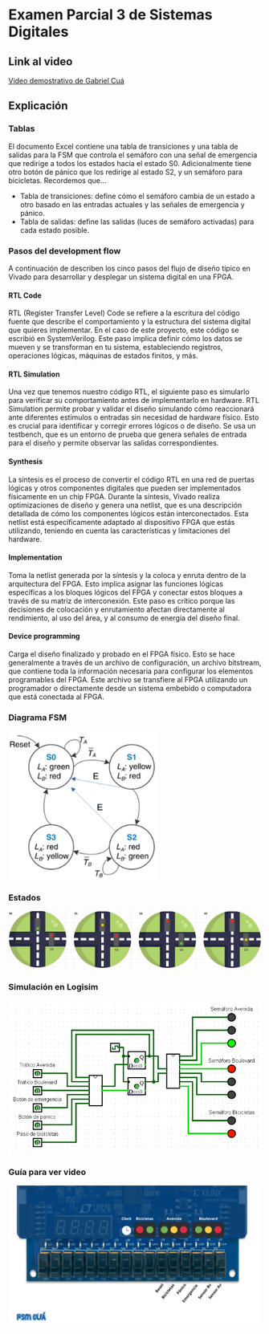 # Examen Parcial 3 de Sistemas Digitales

## Link al video

[Video demostrativo de Gabriel Cuá](URL)

## Explicación

### Tablas

El documento Excel contiene una tabla de transiciones y una tabla de salidas para la FSM que controla el semáforo con una señal de emergencia que redirige a todos los estados hacia el estado S0. Adicionalmente tiene otro botón de pánico que los redirige al estado S2, y un semáforo para bicicletas. Recordemos que...

- Tabla de transiciones: define cómo el semáforo cambia de un estado a otro basado en las entradas actuales y las señales de emergencia y pánico.
- Tabla de salidas: define las salidas (luces de semáforo activadas) para cada estado posible.

### Pasos del development flow

A continuación de describen los cinco pasos del flujo de diseño típico en Vivado para desarrollar y desplegar un sistema digital en una FPGA.

#### RTL Code
RTL (Register Transfer Level) Code se refiere a la escritura del código fuente que describe el comportamiento y la estructura del sistema digital que quieres implementar. En el caso de este proyecto, este código se escribió en SystemVerilog. Este paso implica definir cómo los datos se mueven y se transforman en tu sistema, estableciendo registros, operaciones lógicas, máquinas de estados finitos, y más.

#### RTL Simulation
Una vez que tenemos nuestro código RTL, el siguiente paso es simularlo para verificar su comportamiento antes de implementarlo en hardware. RTL Simulation permite probar y validar el diseño simulando cómo reaccionará ante diferentes estímulos o entradas sin necesidad de hardware físico. Esto es crucial para identificar y corregir errores lógicos o de diseño. Se usa un testbench, que es un entorno de prueba que genera señales de entrada para el diseño y permite observar las salidas correspondientes.

#### Synthesis
La síntesis es el proceso de convertir el código RTL en una red de puertas lógicas y otros componentes digitales que pueden ser implementados físicamente en un chip FPGA. Durante la síntesis, Vivado realiza optimizaciones de diseño y genera una netlist, que es una descripción detallada de cómo los componentes lógicos están interconectados. Esta netlist está específicamente adaptado al dispositivo FPGA que estás utilizando, teniendo en cuenta las características y limitaciones del hardware.

#### Implementation
Toma la netlist generada por la síntesis y la coloca y enruta dentro de la arquitectura del FPGA. Esto implica asignar las funciones lógicas específicas a los bloques lógicos del FPGA y conectar estos bloques a través de su matriz de interconexión. Este paso es crítico porque las decisiones de colocación y enrutamiento afectan directamente al rendimiento, al uso del área, y al consumo de energía del diseño final.

#### Device programming
Carga el diseño finalizado y probado en el FPGA físico. Esto se hace generalmente a través de un archivo de configuración, un archivo bitstream, que contiene toda la información necesaria para configurar los elementos programables del FPGA. Este archivo se transfiere al FPGA utilizando un programador o directamente desde un sistema embebido o computadora que está conectada al FPGA.

### Diagrama FSM
![Diagrama](https://github.com/GabrielCua11/MyFSM/blob/main/diagrama.png)

### Estados
![Estados](https://github.com/GabrielCua11/MyFSM/blob/main/estados.png)

### Simulación en Logisim
![Estados](https://github.com/GabrielCua11/MyFSM/blob/main/logisim.png)

### Guía para ver video
![Guía](https://github.com/GabrielCua11/MyFSM/blob/main/guia.png)
